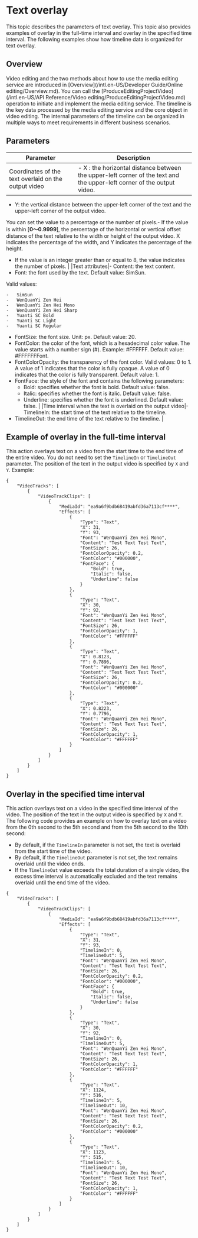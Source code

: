 # Text overlay

This topic describes the parameters of text overlay. This topic also provides examples of overlay in the full-time interval and overlay in the specified time interval. The following examples show how timeline data is organized for text overlay.

## Overview

Video editing and the two methods about how to use the media editing service are introduced in [Overview](/intl.en-US/Developer Guide/Online editing/Overview.md). You can call the [ProduceEditingProjectVideo](/intl.en-US/API Reference/Video editing/ProduceEditingProjectVideo.md) operation to initiate and implement the media editing service. The timeline is the key data processed by the media editing service and the core object in video editing. The internal parameters of the timeline can be organized in multiple ways to meet requirements in different business scenarios.

## Parameters

|Parameter|Description|
|---------|-----------|
|Coordinates of the text overlaid on the output video|-   X : the horizontal distance between the upper-left corner of the text and the upper-left corner of the output video.
-   Y: the vertical distance between the upper-left corner of the text and the upper-left corner of the output video.

You can set the value to a percentage or the number of pixels.-   If the value is within \[**0～0.9999**\], the percentage of the horizontal or vertical offset distance of the text relative to the width or height of the output video. X indicates the percentage of the width, and Y indicates the percentage of the height.
-   If the value is an integer greater than or equal to 8, the value indicates the number of pixels. |
|Text attributes|-   Content: the text content.
-   Font: the font used by the text. Default value: SimSun.

Valid values:

    -   SimSun
    -   WenQuanYi Zen Hei
    -   WenQuanYi Zen Hei Mono
    -   WenQuanYi Zen Hei Sharp
    -   Yuanti SC Bold
    -   Yuanti SC Light
    -   Yuanti SC Regular
-   FontSize: the font size. Unit: px. Default value: 20.
-   FontColor: the color of the font, which is a hexadecimal color value. The value starts with a number sign \(\#\). Example: \#FFFFFF. Default value: \#FFFFFFFont.
-   FontColorOpacity: the transparency of the font color. Valid values: 0 to 1. A value of 1 indicates that the color is fully opaque. A value of 0 indicates that the color is fully transparent. Default value: 1.
-   FontFace: the style of the font and contains the following parameters:
    -   Bold: specifies whether the font is bold. Default value: false.
    -   Italic: specifies whether the font is italic. Default value: false.
    -   Underline: specifies whether the font is underlined. Default value: false. |
|Time interval when the text is overlaid on the output video|-   TimelineIn: the start time of the text relative to the timeline.
-   TimelineOut: the end time of the text relative to the timeline. |

## Example of overlay in the full-time interval

This action overlays text on a video from the start time to the end time of the entire video. You do not need to set the `TimelineIn` or `TimelineOut` parameter. The position of the text in the output video is specified by `X` and `Y`. Example:

```
{
    "VideoTracks": [
        {
            "VideoTrackClips": [
                {
                    "MediaId": "ea9a6f9bdb68419abfd36a7113cf****",
                    "Effects": [
                        {
                            "Type": "Text",
                            "X": 31,
                            "Y": 93,
                            "Font": "WenQuanYi Zen Hei Mono",
                            "Content": "Test Text Test Text",
                            "FontSize": 26,
                            "FontColorOpacity": 0.2,
                            "FontColor": "#000000",
                            "FontFace": {
                                "Bold": true,
                                "Italic": false,
                                "Underline": false
                            }
                        },
                        {
                            "Type": "Text",
                            "X": 30,
                            "Y": 92,
                            "Font": "WenQuanYi Zen Hei Mono",
                            "Content": "Test Text Test Text",
                            "FontSize": 26,
                            "FontColorOpacity": 1,
                            "FontColor": "#FFFFFF"
                        },
                        {
                            "Type": "Text",
                            "X": 0.8123,
                            "Y": 0.7896,
                            "Font": "WenQuanYi Zen Hei Mono",
                            "Content": "Test Text Test Text",
                            "FontSize": 26,
                            "FontColorOpacity": 0.2,
                            "FontColor": "#000000"
                        },
                        {
                            "Type": "Text",
                            "X": 0.8223,
                            "Y": 0.7796,
                            "Font": "WenQuanYi Zen Hei Mono",
                            "Content": "Test Text Test Text",
                            "FontSize": 26,
                            "FontColorOpacity": 1,
                            "FontColor": "#FFFFFF"
                        }
                    ]
                }
            ]
        }
    ]
}
```

## Overlay in the specified time interval

This action overlays text on a video in the specified time interval of the video. The position of the text in the output video is specified by `X` and `Y`. The following code provides an example on how to overlay text on a video from the 0th second to the 5th second and from the 5th second to the 10th second:

-   By default, if the `TimelineIn` parameter is not set, the text is overlaid from the start time of the video.
-   By default, if the `TimelineOut` parameter is not set, the text remains overlaid until the video ends.
-   If the `TimelineOut` value exceeds the total duration of a single video, the excess time interval is automatically excluded and the text remains overlaid until the end time of the video.

```
{
    "VideoTracks": [
        {
            "VideoTrackClips": [
                {
                    "MediaId": "ea9a6f9bdb68419abfd36a7113cf****",
                    "Effects": [
                        {
                            "Type": "Text",
                            "X": 31,
                            "Y": 93,
                            "TimelineIn": 0,
                            "TimelineOut": 5,
                            "Font": "WenQuanYi Zen Hei Mono",
                            "Content": "Test Text Test Text",
                            "FontSize": 26,
                            "FontColorOpacity": 0.2,
                            "FontColor": "#000000",
                            "FontFace": {
                                "Bold": true,
                                "Italic": false,
                                "Underline": false
                            }
                        },
                        {
                            "Type": "Text",
                            "X": 30,
                            "Y": 92,
                            "TimelineIn": 0,
                            "TimelineOut": 5,
                            "Font": "WenQuanYi Zen Hei Mono",
                            "Content": "Test Text Test Text",
                            "FontSize": 26,
                            "FontColorOpacity": 1,
                            "FontColor": "#FFFFFF"
                        },
                        {
                            "Type": "Text",
                            "X": 1124,
                            "Y": 516,
                            "TimelineIn": 5,
                            "TimelineOut": 10,
                            "Font": "WenQuanYi Zen Hei Mono",
                            "Content": "Test Text Test Text",
                            "FontSize": 26,
                            "FontColorOpacity": 0.2,
                            "FontColor": "#000000"
                        },
                        {
                            "Type": "Text",
                            "X": 1123,
                            "Y": 515,
                            "TimelineIn": 5,
                            "TimelineOut": 10,
                            "Font": "WenQuanYi Zen Hei Mono",
                            "Content": "Test Text Test Text",
                            "FontSize": 26,
                            "FontColorOpacity": 1,
                            "FontColor": "#FFFFFF"
                        }
                    ]
                }
            ]
        }
    ]
}
```

